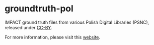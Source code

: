 groundtruth-pol
===============

IMPACT ground truth files from various Polish Digital Libraries (PSNC), released under [CC-BY](http://creativecommons.org/licenses/by/3.0/).

For more information, please visit this [website](https://www.digitisation.eu/psnc-releases-impact-dataset-under-cc-by-license/).
